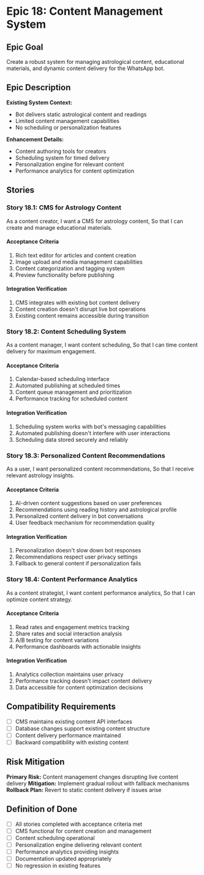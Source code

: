 # Epic 18: Content Management System

## Epic Goal
Create a robust system for managing astrological content, educational materials, and dynamic content delivery for the WhatsApp bot.

## Epic Description

**Existing System Context:**
- Bot delivers static astrological content and readings
- Limited content management capabilities
- No scheduling or personalization features

**Enhancement Details:**
- Content authoring tools for creators
- Scheduling system for timed delivery
- Personalization engine for relevant content
- Performance analytics for content optimization

## Stories

### Story 18.1: CMS for Astrology Content
As a content creator,
I want a CMS for astrology content,
So that I can create and manage educational materials.

#### Acceptance Criteria
1. Rich text editor for articles and content creation
2. Image upload and media management capabilities
3. Content categorization and tagging system
4. Preview functionality before publishing

#### Integration Verification
1. CMS integrates with existing bot content delivery
2. Content creation doesn't disrupt live bot operations
3. Existing content remains accessible during transition

### Story 18.2: Content Scheduling System
As a content manager,
I want content scheduling,
So that I can time content delivery for maximum engagement.

#### Acceptance Criteria
1. Calendar-based scheduling interface
2. Automated publishing at scheduled times
3. Content queue management and prioritization
4. Performance tracking for scheduled content

#### Integration Verification
1. Scheduling system works with bot's messaging capabilities
2. Automated publishing doesn't interfere with user interactions
3. Scheduling data stored securely and reliably

### Story 18.3: Personalized Content Recommendations
As a user,
I want personalized content recommendations,
So that I receive relevant astrology insights.

#### Acceptance Criteria
1. AI-driven content suggestions based on user preferences
2. Recommendations using reading history and astrological profile
3. Personalized content delivery in bot conversations
4. User feedback mechanism for recommendation quality

#### Integration Verification
1. Personalization doesn't slow down bot responses
2. Recommendations respect user privacy settings
3. Fallback to general content if personalization fails

### Story 18.4: Content Performance Analytics
As a content strategist,
I want content performance analytics,
So that I can optimize content strategy.

#### Acceptance Criteria
1. Read rates and engagement metrics tracking
2. Share rates and social interaction analysis
3. A/B testing for content variations
4. Performance dashboards with actionable insights

#### Integration Verification
1. Analytics collection maintains user privacy
2. Performance tracking doesn't impact content delivery
3. Data accessible for content optimization decisions

## Compatibility Requirements
- [ ] CMS maintains existing content API interfaces
- [ ] Database changes support existing content structure
- [ ] Content delivery performance maintained
- [ ] Backward compatibility with existing content

## Risk Mitigation
**Primary Risk:** Content management changes disrupting live content delivery
**Mitigation:** Implement gradual rollout with fallback mechanisms
**Rollback Plan:** Revert to static content delivery if issues arise

## Definition of Done
- [ ] All stories completed with acceptance criteria met
- [ ] CMS functional for content creation and management
- [ ] Content scheduling operational
- [ ] Personalization engine delivering relevant content
- [ ] Performance analytics providing insights
- [ ] Documentation updated appropriately
- [ ] No regression in existing features
